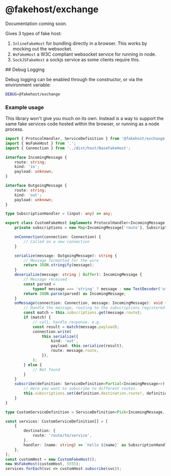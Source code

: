 # @fakehost/exchange

Documentation coming soon.

Gives 3 types of fake host:

1. `InlineFakeHost` for bundling directly in a browser. This works by mocking out the websocket.
2. `WsFakeHost` a W3C compliant websocket service for running in node.
3. `SockJSFakeHost` a sockjs service as some clients require this.

## Debug Logging

Debug logging can be enabled through the constructor, or via the environment variable: 

```sh
DEBUG=@fakehost/exchange
```

### Example usage

This library won't give you much on its own. Instead is a way to support the same fake services code hosted within the browser, or running as a node process.

```ts
import { ProtocolHandler, ServiceDefinition } from '@fakehost/exchange';
import { WsFakeHost } from '.';
import { Connection } from '../dist/host/BaseFakeHost';

interface IncomingMessage {
    route: string;
    kind: 'in';
    payload: unknown;
}

interface OutgoingMessage {
    route: string;
    kind: 'out';
    payload: unknown;
}

type SubscriptionHandler = (input: any) => any;

export class CustomFakeHost implements ProtocolHandler<IncomingMessage, OutgoingMessage> {
    private subscriptions = new Map<IncomingMessage['route'], SubscriptionHandler>();

    onConnection(connection: Connection) {
        // Called on a new connection
    }

    serialize(message: OutgoingMessage): string {
        // Message formatted for the wire
        return JSON.stringify(message);
    }
    deserialize(message: string | Buffer): IncomingMessage {
        // Message received
        const parsed =
            typeof message === 'string' ? message : new TextDecoder('utf-8').decode(message);
        return JSON.parse(parsed) as IncomingMessage;
    }
    onMessage(connection: Connection, message: IncomingMessage): void {
        // Handle the message, routing to the subscriptions registered in `subscribe`
        const match = this.subscriptions.get(message.route);
        if (match) {
            // call, handle response. e.g.
            const result = match(message.payload);
            connection.write(
                this.serialize({
                    kind: 'out',
                    payload: this.serialize(result),
                    route: message.route,
                }),
            );
        } else {
            // Not found
        }
    }
    subscribe(definition: ServiceDefinition<Partial<IncomingMessage>>): void {
        // Here you want to subscribe to different routes.
        this.subscriptions.set(definition.destination.route!, definition.handler);
    }
}

type CustomServiceDefinition = ServiceDefinition<Pick<IncomingMessage, 'route'>>;

const services: CustomServiceDefinition[] = [
    {
        destination: {
            route: 'route/to/service',
        },
        handler: (name: string) => `hello ${name}` as SubscriptionHandler,
    },
];
const customHost = new CustomFakeHost();
new WsFakeHost(customHost, 5555);
services.forEach(svc => customHost.subscribe(svc));

```